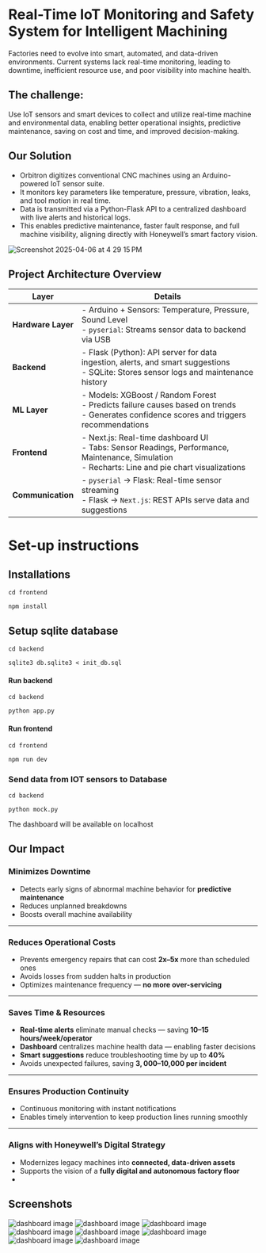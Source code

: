 # Real-Time IoT Monitoring and Safety System for Intelligent Machining

Factories need to evolve into smart, automated, and data-driven environments. Current systems lack real-time monitoring, leading to downtime, inefficient resource use, and poor visibility into machine health.

 
## The challenge:
Use IoT sensors and smart devices to collect and utilize real-time machine and environmental data, enabling better operational insights, predictive maintenance, saving on cost and time, and improved decision-making.

## Our Solution
- Orbitron digitizes conventional CNC machines using an Arduino-powered IoT sensor suite.
- It monitors key parameters like temperature, pressure, vibration, leaks, and tool motion in real time.
- Data is transmitted via a Python-Flask API to a centralized dashboard with live alerts and historical logs.
- This enables predictive maintenance, faster fault response, and full machine visibility, aligning directly with Honeywell’s smart factory vision.

![Screenshot 2025-04-06 at 4 29 15 PM](https://github.com/user-attachments/assets/387e9605-686b-486e-9e65-e57c11f83d3b)

## Project Architecture Overview

| **Layer**           | **Details**                                                                                                                                               |
|---------------------|------------------------------------------------------------------------------------------------------------------------------------------------------------|
| **Hardware Layer**  | - Arduino + Sensors: Temperature, Pressure, Sound Level<br>- `pyserial`: Streams sensor data to backend via USB                                           |
| **Backend**         | - Flask (Python): API server for data ingestion, alerts, and smart suggestions<br>- SQLite: Stores sensor logs and maintenance history                    |
| **ML Layer**        | - Models: XGBoost / Random Forest<br>- Predicts failure causes based on trends<br>- Generates confidence scores and triggers recommendations              |
| **Frontend**        | - Next.js: Real-time dashboard UI<br>- Tabs: Sensor Readings, Performance, Maintenance, Simulation<br>- Recharts: Line and pie chart visualizations       |
| **Communication**   | - `pyserial` → Flask: Real-time sensor streaming<br>- Flask → `Next.js`: REST APIs serve data and suggestions                                              |

# Set-up instructions 

## Installations
`cd frontend`


`npm install`

## Setup sqlite database
`cd backend` 

`sqlite3 db.sqlite3 < init_db.sql`
#### Run backend 
`cd backend`

`python app.py`

#### Run frontend 

`cd frontend`

`npm run dev`

### Send data from IOT sensors to Database 
`cd backend`

`python mock.py`

The dashboard will be available on localhost

## Our Impact 

### Minimizes Downtime
- Detects early signs of abnormal machine behavior for **predictive maintenance**
- Reduces unplanned breakdowns
- Boosts overall machine availability

---

### Reduces Operational Costs
- Prevents emergency repairs that can cost **2x–5x** more than scheduled ones  
- Avoids losses from sudden halts in production  
- Optimizes maintenance frequency — **no more over-servicing**

---

### Saves Time & Resources
- **Real-time alerts** eliminate manual checks — saving **10–15 hours/week/operator**
- **Dashboard** centralizes machine health data — enabling faster decisions  
- **Smart suggestions** reduce troubleshooting time by up to **40%**
- Avoids unexpected failures, saving **$3,000–$10,000 per incident**

---

### Ensures Production Continuity
- Continuous monitoring with instant notifications  
- Enables timely intervention to keep production lines running smoothly

---

### Aligns with Honeywell’s Digital Strategy
- Modernizes legacy machines into **connected, data-driven assets**
- Supports the vision of a **fully digital and autonomous factory floor**
- 

## Screenshots
![dashboard image](images/screenshot1.png "dashboard")
![dashboard image](images/screenshot2.png "dashboard")
![dashboard image](images/screenshot3.png "dashboard")
![dashboard image](images/screenshot4.png "dashboard")
![dashboard image](images/screenshot5.png "dashboard")
![dashboard image](images/screenshot6.png "dashboard")
![dashboard image](images/screenshot7.png "dashboard")
![dashboard image](images/screenshot8.png "dashboard")





